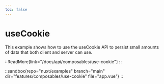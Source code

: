 ```yaml
---
toc: false
---
```


# useCookie

This example shows how to use the useCookie API to persist small amounts of data that both client and server can use.

::ReadMore{link="/docs/api/composables/use-cookie"}
::

::sandbox{repo="nuxt/examples" branch="main" dir="features/composables/use-cookie" file="app.vue"}
::
